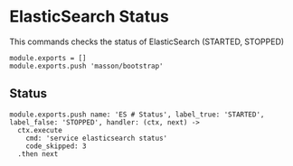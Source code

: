 
# ElasticSearch Status

This commands checks the status of ElasticSearch (STARTED, STOPPED)

    module.exports = []
    module.exports.push 'masson/bootstrap'

## Status

    module.exports.push name: 'ES # Status', label_true: 'STARTED', label_false: 'STOPPED', handler: (ctx, next) ->
      ctx.execute
        cmd: 'service elasticsearch status'
        code_skipped: 3
      .then next
